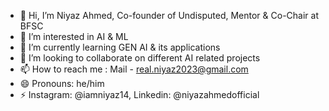 - 👋 Hi, I’m Niyaz Ahmed, Co-founder of Undisputed, Mentor & Co-Chair  at BFSC
- 👀 I’m interested in AI & ML 
- 🌱 I’m currently learning GEN AI & its applications
- 💞️ I’m looking to collaborate on different AI related projects
- 📫 How to reach me : Mail - real.niyaz2023@gmail.com
- 😄 Pronouns: he/him
- ⚡ Instagram: @iamniyaz14, Linkedin: @niyazahmedofficial

<!---
realniyaz/realniyaz is a ✨ special ✨ repository because its `README.md` (this file) appears on your GitHub profile.
You can click the Preview link to take a look at your changes.
--->
